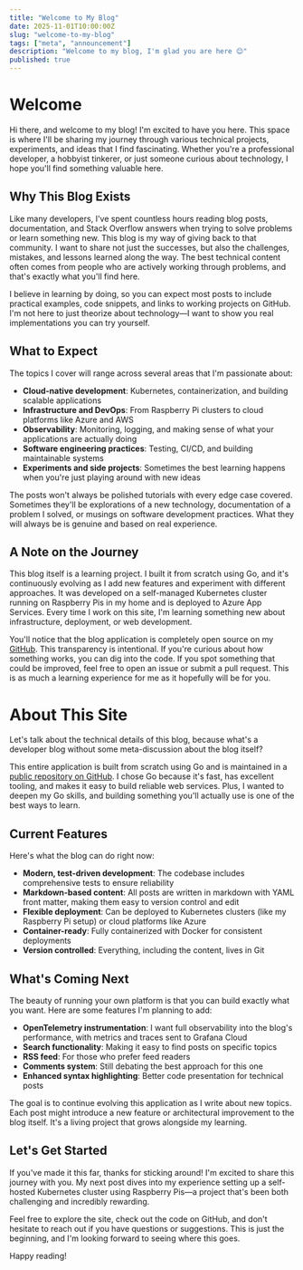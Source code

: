 ```yaml
---
title: "Welcome to My Blog"
date: 2025-11-01T10:00:00Z
slug: "welcome-to-my-blog"
tags: ["meta", "announcement"]
description: "Welcome to my blog, I'm glad you are here 😊"
published: true
---
```


# Welcome

Hi there, and welcome to my blog! I'm excited to have you here. This space is where I'll be sharing my journey through various technical projects, experiments, and ideas that I find fascinating. Whether you're a professional developer, a hobbyist tinkerer, or just someone curious about technology, I hope you'll find something valuable here.

## Why This Blog Exists

Like many developers, I've spent countless hours reading blog posts, documentation, and Stack Overflow answers when trying to solve problems or learn something new. This blog is my way of giving back to that community. I want to share not just the successes, but also the challenges, mistakes, and lessons learned along the way. The best technical content often comes from people who are actively working through problems, and that's exactly what you'll find here.

I believe in learning by doing, so you can expect most posts to include practical examples, code snippets, and links to working projects on GitHub. I'm not here to just theorize about technology—I want to show you real implementations you can try yourself.

## What to Expect

The topics I cover will range across several areas that I'm passionate about:

- **Cloud-native development**: Kubernetes, containerization, and building scalable applications
- **Infrastructure and DevOps**: From Raspberry Pi clusters to cloud platforms like Azure and AWS
- **Observability**: Monitoring, logging, and making sense of what your applications are actually doing
- **Software engineering practices**: Testing, CI/CD, and building maintainable systems
- **Experiments and side projects**: Sometimes the best learning happens when you're just playing around with new ideas

The posts won't always be polished tutorials with every edge case covered. Sometimes they'll be explorations of a new technology, documentation of a problem I solved, or musings on software development practices. What they will always be is genuine and based on real experience.

## A Note on the Journey

This blog itself is a learning project. I built it from scratch using Go, and it's continuously evolving as I add new features and experiment with different approaches. It was developed on a self-managed Kubernetes cluster running on Raspberry Pis in my home and is deployed to Azure App Services. Every time I work on this site, I'm learning something new about infrastructure, deployment, or web development.

You'll notice that the blog application is completely open source on my [GitHub](https://github.com/seanankenbruck/personal-blog). This transparency is intentional. If you're curious about how something works, you can dig into the code. If you spot something that could be improved, feel free to open an issue or submit a pull request. This is as much a learning experience for me as it hopefully will be for you. 

# About This Site

Let's talk about the technical details of this blog, because what's a developer blog without some meta-discussion about the blog itself?

This entire application is built from scratch using Go and is maintained in a [public repository on GitHub](https://github.com/seanankenbruck/personal-blog). I chose Go because it's fast, has excellent tooling, and makes it easy to build reliable web services. Plus, I wanted to deepen my Go skills, and building something you'll actually use is one of the best ways to learn.

## Current Features

Here's what the blog can do right now:

- **Modern, test-driven development**: The codebase includes comprehensive tests to ensure reliability
- **Markdown-based content**: All posts are written in markdown with YAML front matter, making them easy to version control and edit
- **Flexible deployment**: Can be deployed to Kubernetes clusters (like my Raspberry Pi setup) or cloud platforms like Azure
- **Container-ready**: Fully containerized with Docker for consistent deployments
- **Version controlled**: Everything, including the content, lives in Git

## What's Coming Next

The beauty of running your own platform is that you can build exactly what you want. Here are some features I'm planning to add:

- **OpenTelemetry instrumentation**: I want full observability into the blog's performance, with metrics and traces sent to Grafana Cloud
- **Search functionality**: Making it easy to find posts on specific topics
- **RSS feed**: For those who prefer feed readers
- **Comments system**: Still debating the best approach for this one
- **Enhanced syntax highlighting**: Better code presentation for technical posts

The goal is to continue evolving this application as I write about new topics. Each post might introduce a new feature or architectural improvement to the blog itself. It's a living project that grows alongside my learning.

## Let's Get Started

If you've made it this far, thanks for sticking around! I'm excited to share this journey with you. My next post dives into my experience setting up a self-hosted Kubernetes cluster using Raspberry Pis—a project that's been both challenging and incredibly rewarding.

Feel free to explore the site, check out the code on GitHub, and don't hesitate to reach out if you have questions or suggestions. This is just the beginning, and I'm looking forward to seeing where this goes.

Happy reading!